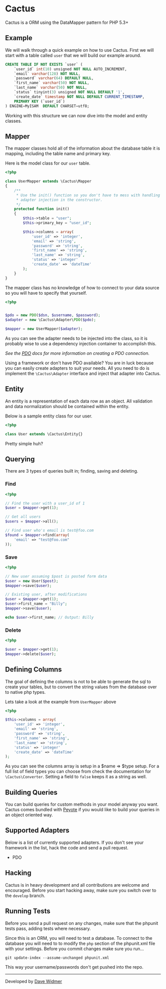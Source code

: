 # Cactus

Cactus is a ORM using the DataMapper pattern for PHP 5.3+

## Example

We will walk through a quick example on how to use Cactus. First we will start
with a table called `user` that we will build our example around.

``` sql
CREATE TABLE IF NOT EXISTS `user` (
	`user_id` int(10) unsigned NOT NULL AUTO_INCREMENT,
	`email` varchar(128) NOT NULL,
	`password` varchar(64) DEFAULT NULL,
	`first_name` varchar(50) NOT NULL,
	`last_name` varchar(50) NOT NULL,
	`status` tinyint(3) unsigned NOT NULL DEFAULT '1',
	`create_date` timestamp NOT NULL DEFAULT CURRENT_TIMESTAMP,
	PRIMARY KEY (`user_id`)
) ENGINE=MyISAM  DEFAULT CHARSET=utf8;
```

Working with this structure we can now dive into the model and entity classes.

## Mapper

The mapper classes hold all of the information about the database table it is
mapping, including the table name and primary key.

Here is the model class for our `user` table.

``` php
<?php

class UserMapper extends \Cactus\Mapper
{
	/**
	 * Use the init() function so you don't have to mess with handling the
	 * adapter injection in the constructor.
	 */
	protected function init()
	{
		$this->table = "user";
		$this->primary_key = "user_id";

		$this->columns = array(
			'user_id' => 'integer',
			'email' => 'string',
			'password' => 'string',
			'first_name' => 'string',
			'last_name' => 'string',
			'status' => 'integer'
			'create_date' => 'dateTime'
		);
	}
}
```

The mapper class has no knowledge of how to connect to your data source so you will
have to specify that yourself.

``` php
<?php


$pdo = new PDO($dsn, $username, $password);
$adapter = new \Cactus\Adapter\PDO($pdo);

$mapper = new UserMapper($adapter);
```

As you can see the adapter needs to be injected into the class, so it is probably
wise to use a dependency injection container to accomplish this.

_See the [PDO](http://www.php.net/manual/en/class.pdo.php) docs for more
information on creating a PDO connection._

Using a framework or don't have PDO available? You are in luck because you can
easily create adapters to suit your needs. All you need to do is implement the
`\Cactus\Adapter` interface and inject that adapter into Cactus.

## Entity

An entity is a representation of each data row as an object. All validation
and data normalization should be contained within the entity.

Below is a sample entity class for our user.

``` php
<?php

class User extends \Cactus\Entity{}
```

Pretty simple huh?

## Querying

There are 3 types of queries built in; finding, saving and deleting.

### Find

``` php
<?php

// Find the user with a user_id of 1
$user = $mapper->get(1);

// Get all users
$users = $mapper->all();

// Find user who's email is test@foo.com
$found = $mapper->find(array(
	'email' => "test@foo.com"
));
```

### Save
``` php
<?php

// New user assuming $post is posted form data
$user = new User($post);
$mapper->save($user);

// Existing user, after modifications
$user = $mapper->get(1);
$user->first_name = "Billy";
$mapper->save($user);

echo $user->first_name; // Output: Billy
```

### Delete
``` php
<?php

$user = $mapper->get(1);
$mapper->delete($user);
```

## Defining Columns

The goal of defining the columns is not to be able to generate the sql to
create your tables, but to convert the string values from the database over to
native php types.

Lets take a look at the example from `UserMapper` above

``` php
<?php

$this->columns = array(
	'user_id' => 'integer',
	'email' => 'string',
	'password' => 'string',
	'first_name' => 'string',
	'last_name' => 'string',
	'status' => 'integer'
	'create_date' => 'dateTime'
);
```

As you can see the columns array is setup in a $name => $type setup. For a full
list of field types you can choose from check the documentation for
`\Cactus\Converter`. Setting a field to `false` keeps it as a string as well.


## Building Queries

You can build queries for custom methods in your model anyway you want. Cactus
comes bundled with [Peyote](https://github.com/daveWid/Peyote) if you would like to
build your queries in an object oriented way.

## Supported Adapters

Below is a list of currently supported adapters. If you don't see your framework
in the list, hack the code and send a pull request.

* PDO

## Hacking

Cactus is in heavy development and all contributions are welcome and encouraged.
Before you start hacking away, make sure you switch over to the `develop` branch.

## Running Tests

Before you send a pull request on any changes, make sure that the phpunit tests pass,
adding tests where necessary.

Since this is an ORM, you will need to test a database. To connect to the database
you will need to to modify the `php` section of the phpunit.xml file with your settings.
Before you commit changes make sure you run...

~~~ shell
git update-index --assume-unchanged phpunit.xml
~~~

This way your username/passwords don't get pushed into the repo.

----

Developed by [Dave Widmer](http://www.davewidmer.net)

